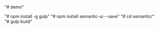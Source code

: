 "# demo"

"# npm install -g gulp"
"# npm install semantic-ui --save"
"# cd semantic/"
"# gulp build"